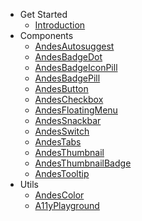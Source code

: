 - Get Started
  * [Introduction](/)
- Components
  * [AndesAutosuggest](/autosuggest/AndesAutosuggest.md)
  * [AndesBadgeDot](/badge/AndesBadgeDot.md)
  * [AndesBadgeIconPill](/badge/AndesBadgeIconPill.md)
  * [AndesBadgePill](/badge/AndesBadgePill.md)
  * [AndesButton](/button/AndesButton.md)
  * [AndesCheckbox](/checkbox/AndesCheckbox.md)
  * [AndesFloatingMenu](/floatingmenu/AndesFloatingMenu.md)
  * [AndesSnackbar](/snackbar/AndesSnackbar.md)
  * [AndesSwitch](/switch/AndesSwitch.md)
  * [AndesTabs](/tabs/AndesTabs.md)
  * [AndesThumbnail](/thumbnail/AndesThumbnail.md)
  * [AndesThumbnailBadge](/thumbnail/AndesThumbnailBadge.md)
  * [AndesTooltip](/tooltip/AndesTooltip.md)
- Utils
  * [AndesColor](/color/AndesColor.md)
  * [A11yPlayground](/a11y-playground/A11yPlayground.md)